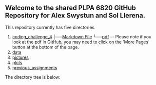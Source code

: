 ## Welcome to the shared PLPA 6820 GitHub Repository for Alex Swystun and Sol Llerena.

This repository currently has five directories. 
1. [coding_challenge_4](https://github.com/Aswystun/PLPA/tree/master/coding_challenge_4)
  ├──[Markdown File](https://github.com/Aswystun/PLPA/blob/master/coding_challenge_4/coding_challenge_4_markdown.Rmd)
  └──[pdf](https://github.com/Aswystun/PLPA/blob/master/coding_challenge_4/coding_challenge_4_markdown.pdf)
  -- Please note if you look at the pdf in GitHub, you may need to click on the 'More Pages' button at the bottom of the page. 
3. [data](https://github.com/Aswystun/PLPA/tree/master/data)
4. [pictures](https://github.com/Aswystun/PLPA/tree/master/pictures)
5. [plots](https://github.com/Aswystun/PLPA/tree/master/plots)
6. [previous_assignments](https://github.com/Aswystun/PLPA/tree/master/previous_assignments)

The directory tree is below: 


